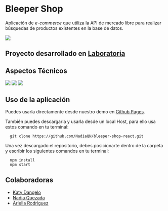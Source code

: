 # Bleeper Shop

Aplicación de *e-commerce* que utiliza la API de mercado libre para realizar búsquedas de productos existentes en la base de datos.

<img src='https://user-images.githubusercontent.com/32299783/37910581-43ff5748-30e4-11e8-86cd-8ccadc982666.jpg'>

## Proyecto desarrollado en [Laboratoria](http://www.laboratoria.la/)

## Aspectos Técnicos
<img src='https://img.shields.io/badge/React-16.2.0-blue.svg'>
<img src='https://img.shields.io/badge/Bootstrap--React-0.32.1-blue.svg'>
<img src='https://img.shields.io/badge/API-Mercado%20Libre-orange.svg'>

## Uso de la aplicación

 Puedes usarla directamente desde nuestro demo en [Github Pages](https://nadiaqn.github.io/bleeper-shop-react/).

También puedes descargarla y usarla desde un local Host, para ello usa estos comando en tu terminal:

```github
  git clone https://github.com/NadiaQN/bleeper-shop-react.git
```
  Una vez descargado el repositorio, debes posicionarte dentro de la carpeta y escribir los siguientes comandos en tu terminal:

```npm
  npm install
  npm start
```


## Colaboradoras

- [Katy Dangelo](https://github.com/Kdangelo)
- [Nadia Quezada](https://github.com/NadiaQN)
- [Ariella Rodriguez](https://github.com/AriellaRogueN)





  



